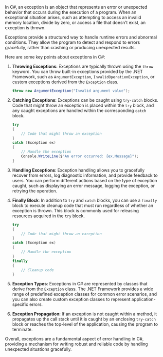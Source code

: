 In C#, an exception is an object that represents an error or unexpected behavior that occurs during the execution of a program. When an exceptional situation arises, such as attempting to access an invalid memory location, divide by zero, or access a file that doesn't exist, an exception is thrown.

Exceptions provide a structured way to handle runtime errors and abnormal conditions. They allow the program to detect and respond to errors gracefully, rather than crashing or producing unexpected results.

Here are some key points about exceptions in C#:

1. **Throwing Exceptions**: Exceptions are typically thrown using the `throw` keyword. You can throw built-in exceptions provided by the .NET Framework, such as `ArgumentException`, `InvalidOperationException`, or custom exceptions derived from the `Exception` class.

   ```csharp
   throw new ArgumentException("Invalid argument value");
   ```

2. **Catching Exceptions**: Exceptions can be caught using `try-catch` blocks. Code that might throw an exception is placed within the `try` block, and any caught exceptions are handled within the corresponding `catch` block.

   ```csharp
   try
   {
       // Code that might throw an exception
   }
   catch (Exception ex)
   {
       // Handle the exception
       Console.WriteLine($"An error occurred: {ex.Message}");
   }
   ```

3. **Handling Exceptions**: Exception handling allows you to gracefully recover from errors, log diagnostic information, and provide feedback to users. You can perform different actions based on the type of exception caught, such as displaying an error message, logging the exception, or retrying the operation.

4. **Finally Block**: In addition to `try` and `catch` blocks, you can use a `finally` block to execute cleanup code that must run regardless of whether an exception is thrown. This block is commonly used for releasing resources acquired in the `try` block.

   ```csharp
   try
   {
       // Code that might throw an exception
   }
   catch (Exception ex)
   {
       // Handle the exception
   }
   finally
   {
       // Cleanup code
   }
   ```

5. **Exception Types**: Exceptions in C# are represented by classes that derive from the `Exception` class. The .NET Framework provides a wide range of predefined exception classes for common error scenarios, and you can also create custom exception classes to represent application-specific errors.

6. **Exception Propagation**: If an exception is not caught within a method, it propagates up the call stack until it is caught by an enclosing `try-catch` block or reaches the top-level of the application, causing the program to terminate.

Overall, exceptions are a fundamental aspect of error handling in C#, providing a mechanism for writing robust and reliable code by handling unexpected situations gracefully.
